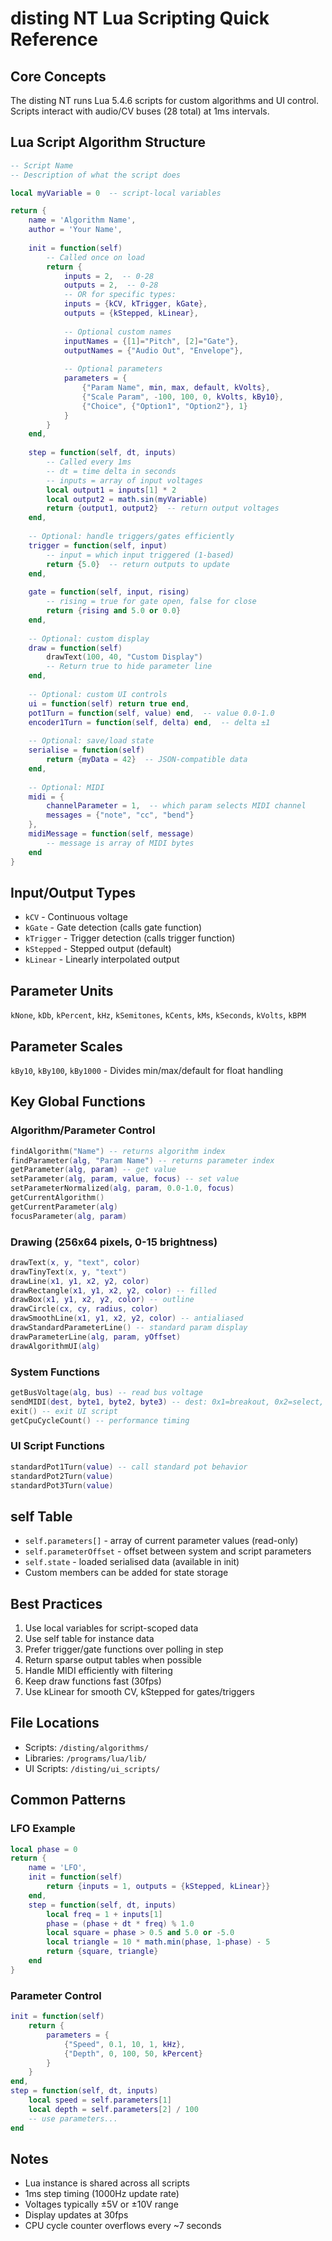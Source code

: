 # disting NT Lua Scripting Quick Reference

## Core Concepts
The disting NT runs Lua 5.4.6 scripts for custom algorithms and UI control. Scripts interact with audio/CV buses (28 total) at 1ms intervals.

## Lua Script Algorithm Structure

```lua
-- Script Name
-- Description of what the script does

local myVariable = 0  -- script-local variables

return {
    name = 'Algorithm Name',
    author = 'Your Name',
    
    init = function(self)
        -- Called once on load
        return {
            inputs = 2,  -- 0-28
            outputs = 2,  -- 0-28
            -- OR for specific types:
            inputs = {kCV, kTrigger, kGate},
            outputs = {kStepped, kLinear},
            
            -- Optional custom names
            inputNames = {[1]="Pitch", [2]="Gate"},
            outputNames = {"Audio Out", "Envelope"},
            
            -- Optional parameters
            parameters = {
                {"Param Name", min, max, default, kVolts},
                {"Scale Param", -100, 100, 0, kVolts, kBy10},
                {"Choice", {"Option1", "Option2"}, 1}
            }
        }
    end,
    
    step = function(self, dt, inputs)
        -- Called every 1ms
        -- dt = time delta in seconds
        -- inputs = array of input voltages
        local output1 = inputs[1] * 2
        local output2 = math.sin(myVariable)
        return {output1, output2}  -- return output voltages
    end,
    
    -- Optional: handle triggers/gates efficiently
    trigger = function(self, input)
        -- input = which input triggered (1-based)
        return {5.0}  -- return outputs to update
    end,
    
    gate = function(self, input, rising)
        -- rising = true for gate open, false for close
        return {rising and 5.0 or 0.0}
    end,
    
    -- Optional: custom display
    draw = function(self)
        drawText(100, 40, "Custom Display")
        -- Return true to hide parameter line
    end,
    
    -- Optional: custom UI controls
    ui = function(self) return true end,
    pot1Turn = function(self, value) end,  -- value 0.0-1.0
    encoder1Turn = function(self, delta) end,  -- delta ±1
    
    -- Optional: save/load state
    serialise = function(self)
        return {myData = 42}  -- JSON-compatible data
    end,
    
    -- Optional: MIDI
    midi = {
        channelParameter = 1,  -- which param selects MIDI channel
        messages = {"note", "cc", "bend"}
    },
    midiMessage = function(self, message)
        -- message is array of MIDI bytes
    end
}
```

## Input/Output Types
- `kCV` - Continuous voltage
- `kGate` - Gate detection (calls gate function)
- `kTrigger` - Trigger detection (calls trigger function)
- `kStepped` - Stepped output (default)
- `kLinear` - Linearly interpolated output

## Parameter Units
`kNone`, `kDb`, `kPercent`, `kHz`, `kSemitones`, `kCents`, `kMs`, `kSeconds`, `kVolts`, `kBPM`

## Parameter Scales
`kBy10`, `kBy100`, `kBy1000` - Divides min/max/default for float handling

## Key Global Functions

### Algorithm/Parameter Control
```lua
findAlgorithm("Name") -- returns algorithm index
findParameter(alg, "Param Name") -- returns parameter index
getParameter(alg, param) -- get value
setParameter(alg, param, value, focus) -- set value
setParameterNormalized(alg, param, 0.0-1.0, focus)
getCurrentAlgorithm()
getCurrentParameter(alg)
focusParameter(alg, param)
```

### Drawing (256x64 pixels, 0-15 brightness)
```lua
drawText(x, y, "text", color)
drawTinyText(x, y, "text")
drawLine(x1, y1, x2, y2, color)
drawRectangle(x1, y1, x2, y2, color) -- filled
drawBox(x1, y1, x2, y2, color) -- outline
drawCircle(cx, cy, radius, color)
drawSmoothLine(x1, y1, x2, y2, color) -- antialiased
drawStandardParameterLine() -- standard param display
drawParameterLine(alg, param, yOffset)
drawAlgorithmUI(alg)
```

### System Functions
```lua
getBusVoltage(alg, bus) -- read bus voltage
sendMIDI(dest, byte1, byte2, byte3) -- dest: 0x1=breakout, 0x2=select, 0x4=USB, 0x8=internal
exit() -- exit UI script
getCpuCycleCount() -- performance timing
```

### UI Script Functions
```lua
standardPot1Turn(value) -- call standard pot behavior
standardPot2Turn(value)
standardPot3Turn(value)
```

## self Table
- `self.parameters[]` - array of current parameter values (read-only)
- `self.parameterOffset` - offset between system and script parameters
- `self.state` - loaded serialised data (available in init)
- Custom members can be added for state storage

## Best Practices
1. Use local variables for script-scoped data
2. Use self table for instance data
3. Prefer trigger/gate functions over polling in step
4. Return sparse output tables when possible
5. Handle MIDI efficiently with filtering
6. Keep draw functions fast (30fps)
7. Use kLinear for smooth CV, kStepped for gates/triggers

## File Locations
- Scripts: `/disting/algorithms/`
- Libraries: `/programs/lua/lib/`
- UI Scripts: `/disting/ui_scripts/`

## Common Patterns

### LFO Example
```lua
local phase = 0
return {
    name = 'LFO',
    init = function(self)
        return {inputs = 1, outputs = {kStepped, kLinear}}
    end,
    step = function(self, dt, inputs)
        local freq = 1 + inputs[1]
        phase = (phase + dt * freq) % 1.0
        local square = phase > 0.5 and 5.0 or -5.0
        local triangle = 10 * math.min(phase, 1-phase) - 5
        return {square, triangle}
    end
}
```

### Parameter Control
```lua
init = function(self)
    return {
        parameters = {
            {"Speed", 0.1, 10, 1, kHz},
            {"Depth", 0, 100, 50, kPercent}
        }
    }
end,
step = function(self, dt, inputs)
    local speed = self.parameters[1]
    local depth = self.parameters[2] / 100
    -- use parameters...
end
```

## Notes
- Lua instance is shared across all scripts
- 1ms step timing (1000Hz update rate)
- Voltages typically ±5V or ±10V range
- Display updates at 30fps
- CPU cycle counter overflows every ~7 seconds
